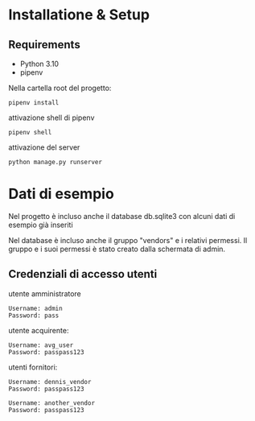 
# Installatione & Setup

## Requirements
 - Python 3.10
 - pipenv

Nella cartella root del progetto:

    pipenv install

attivazione shell di pipenv

    pipenv shell

attivazione del server

    python manage.py runserver
    
 
# Dati di esempio
Nel progetto è incluso anche il database db.sqlite3 con alcuni dati di esempio già inseriti
 
Nel database è incluso anche il gruppo "vendors" e i relativi permessi. Il gruppo e i suoi permessi è stato creato dalla schermata di admin.

## Credenziali di accesso utenti
utente amministratore
    
    Username: admin
    Password: pass

utente acquirente:

    Username: avg_user
    Password: passpass123

utenti fornitori:

    Username: dennis_vendor
    Password: passpass123

    Username: another_vendor
    Password: passpass123

